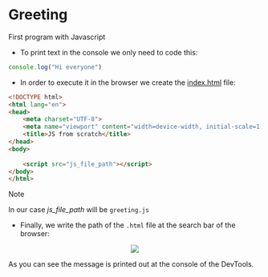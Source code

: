 # Greeting
First program with Javascript

- To print text in the console we only need to code this:
```javascript
console.log("Hi everyone")
```

- In order to execute it in the browser we create the [index.html](index.html) file:
```html
<!DOCTYPE html>
<html lang="en">
<head>
    <meta charset="UTF-8">
    <meta name="viewport" content="width=device-width, initial-scale=1.0">
    <title>JS from scratch</title>
</head>
<body>
    
    <script src="js_file_path"></script>
</body>
</html>
```
> [!NOTE]
> In our case _js_file_path_ will be ``greeting.js``

- Finally, we write the path of the `.html` file at the search bar of the browser:

<p align="center">

<img src="https://github.com/RogerCL24/tyro_JS/assets/90930371/c978dfc6-a746-4988-bfa9-28e6dca8a93f">
</p>

As you can see the message is printed out at the console of the DevTools.
